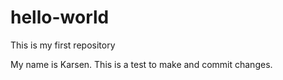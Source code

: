 # hello-world
This is my first repository

My name is Karsen.
This is a test to make and commit changes.

